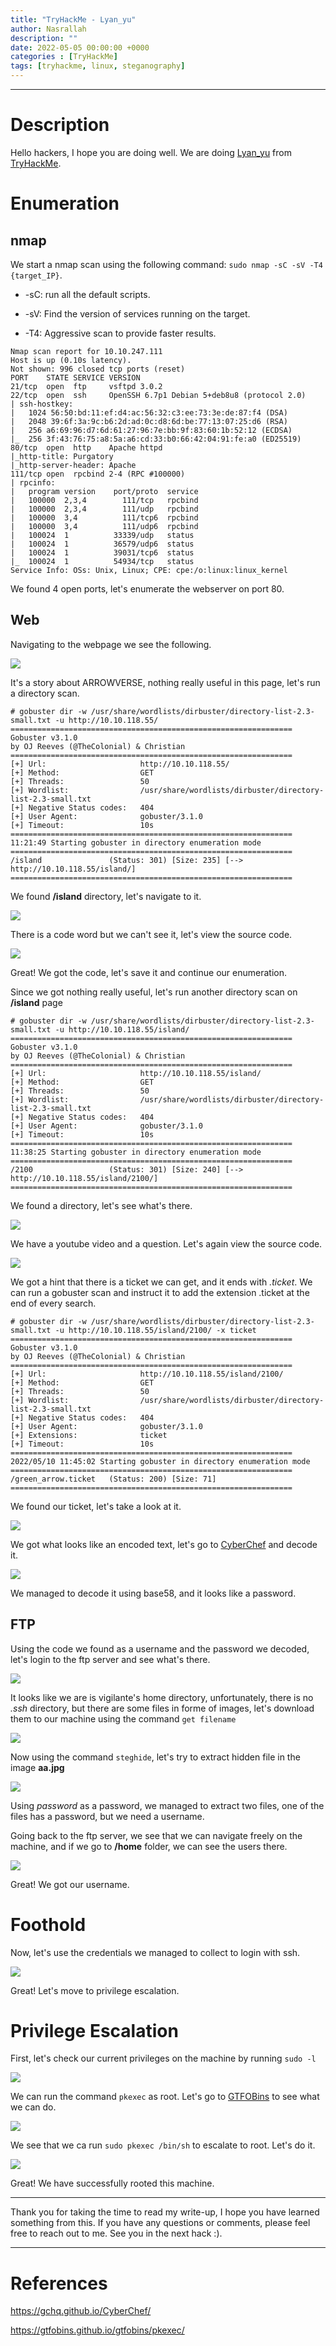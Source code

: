 ```yaml
---
title: "TryHackMe - Lyan_yu"
author: Nasrallah
description: ""
date: 2022-05-05 00:00:00 +0000
categories : [TryHackMe]
tags: [tryhackme, linux, steganography]
---
```


<div align="center"> <script src="https://tryhackme.com/badge/367641"></script> </div>

---


# **Description**

Hello hackers, I hope you are doing well. We are doing [Lyan_yu](https://tryhackme.com/room/lianyu) from [TryHackMe](https://tryhackme.com).

# **Enumeration**

## nmap

We start a nmap scan using the following command: `sudo nmap -sC -sV -T4 {target_IP}`.

- -sC: run all the default scripts.

- -sV: Find the version of services running on the target.

- -T4: Aggressive scan to provide faster results.

```terminal
Nmap scan report for 10.10.247.111
Host is up (0.10s latency).
Not shown: 996 closed tcp ports (reset)
PORT    STATE SERVICE VERSION
21/tcp  open  ftp     vsftpd 3.0.2
22/tcp  open  ssh     OpenSSH 6.7p1 Debian 5+deb8u8 (protocol 2.0)
| ssh-hostkey: 
|   1024 56:50:bd:11:ef:d4:ac:56:32:c3:ee:73:3e:de:87:f4 (DSA)
|   2048 39:6f:3a:9c:b6:2d:ad:0c:d8:6d:be:77:13:07:25:d6 (RSA)
|   256 a6:69:96:d7:6d:61:27:96:7e:bb:9f:83:60:1b:52:12 (ECDSA)
|_  256 3f:43:76:75:a8:5a:a6:cd:33:b0:66:42:04:91:fe:a0 (ED25519)
80/tcp  open  http    Apache httpd
|_http-title: Purgatory
|_http-server-header: Apache
111/tcp open  rpcbind 2-4 (RPC #100000)
| rpcinfo: 
|   program version    port/proto  service
|   100000  2,3,4        111/tcp   rpcbind
|   100000  2,3,4        111/udp   rpcbind
|   100000  3,4          111/tcp6  rpcbind
|   100000  3,4          111/udp6  rpcbind
|   100024  1          33339/udp   status
|   100024  1          36579/udp6  status
|   100024  1          39031/tcp6  status
|_  100024  1          54934/tcp   status
Service Info: OSs: Unix, Linux; CPE: cpe:/o:linux:linux_kernel
```

We found 4 open ports, let's enumerate the webserver on port 80.

## Web

Navigating to the webpage we see the following.

![](/assets/img/tryhackme/lyanyu/1.png)

It's a story about ARROWVERSE, nothing really useful in this page, let's run a directory scan.

```terminal
# gobuster dir -w /usr/share/wordlists/dirbuster/directory-list-2.3-small.txt -u http://10.10.118.55/
===============================================================
Gobuster v3.1.0
by OJ Reeves (@TheColonial) & Christian
===============================================================
[+] Url:                     http://10.10.118.55/
[+] Method:                  GET
[+] Threads:                 50
[+] Wordlist:                /usr/share/wordlists/dirbuster/directory-list-2.3-small.txt
[+] Negative Status codes:   404
[+] User Agent:              gobuster/3.1.0
[+] Timeout:                 10s
===============================================================
11:21:49 Starting gobuster in directory enumeration mode
===============================================================
/island               (Status: 301) [Size: 235] [--> http://10.10.118.55/island/]
===============================================================
```

We found **/island** directory, let's navigate to it.

![](/assets/img/tryhackme/lyanyu/2.png)

There is a code word but we can't see it, let's view the source code.

![](/assets/img/tryhackme/lyanyu/3.png)

Great! We got the code, let's save it and continue our enumeration.

Since we got nothing really useful, let's run another directory scan on **/island** page


```Terminal
# gobuster dir -w /usr/share/wordlists/dirbuster/directory-list-2.3-small.txt -u http://10.10.118.55/island/
===============================================================
Gobuster v3.1.0
by OJ Reeves (@TheColonial) & Christian
===============================================================
[+] Url:                     http://10.10.118.55/island/
[+] Method:                  GET
[+] Threads:                 50
[+] Wordlist:                /usr/share/wordlists/dirbuster/directory-list-2.3-small.txt
[+] Negative Status codes:   404
[+] User Agent:              gobuster/3.1.0
[+] Timeout:                 10s
===============================================================
11:38:25 Starting gobuster in directory enumeration mode
===============================================================
/2100                 (Status: 301) [Size: 240] [--> http://10.10.118.55/island/2100/]
===============================================================
```

We found a directory, let's see what's there.

![](/assets/img/tryhackme/lyanyu/4.png)

We have a youtube video and a question. Let's again view the source code.

![](/assets/img/tryhackme/lyanyu/5.png)

We got a hint that there is a ticket we can get, and it ends with *.ticket*. We can run a gobuster scan and instruct it to add the extension .ticket at the end of every search.


```Terminal
# gobuster dir -w /usr/share/wordlists/dirbuster/directory-list-2.3-small.txt -u http://10.10.118.55/island/2100/ -x ticket
===============================================================
Gobuster v3.1.0
by OJ Reeves (@TheColonial) & Christian
===============================================================
[+] Url:                     http://10.10.118.55/island/2100/
[+] Method:                  GET
[+] Threads:                 50
[+] Wordlist:                /usr/share/wordlists/dirbuster/directory-list-2.3-small.txt
[+] Negative Status codes:   404
[+] User Agent:              gobuster/3.1.0
[+] Extensions:              ticket
[+] Timeout:                 10s
===============================================================
2022/05/10 11:45:02 Starting gobuster in directory enumeration mode
===============================================================
/green_arrow.ticket   (Status: 200) [Size: 71]
===============================================================
```

We found our ticket, let's take a look at it.

![](/assets/img/tryhackme/lyanyu/6.png)

We got what looks like an encoded text, let's go to [CyberChef](https://gchq.github.io/CyberChef/) and decode it.

![](/assets/img/tryhackme/lyanyu/7.png)

We managed to decode it using base58, and it looks like a password.

## FTP

Using the code we found as a username and the password we decoded, let's login to the ftp server and see what's there.

![](/assets/img/tryhackme/lyanyu/8.png)

It looks like we are is vigilante's home directory, unfortunately, there is no *.ssh* directory, but there are some files in forme of images, let's download them to our machine using the command `get filename`

![](/assets/img/tryhackme/lyanyu/9.png)

Now using the command `steghide`, let's try to extract hidden file in the image **aa.jpg**

![](/assets/img/tryhackme/lyanyu/10.png)

Using *password* as a password, we managed to extract two files, one of the files has a password, but we need a username.

Going back to the ftp server, we see that we can navigate freely on the machine, and if we go to **/home** folder, we can see the users there.

![](/assets/img/tryhackme/lyanyu/11.png)

Great! We got our username.


# **Foothold**

Now, let's use the credentials we managed to collect to login with ssh.

![](/assets/img/tryhackme/lyanyu/12.png)

Great! Let's move to privilege escalation.


# **Privilege Escalation**

First, let's check our current privileges on the machine by running `sudo -l`

![](/assets/img/tryhackme/lyanyu/13.png)

We can run the command `pkexec` as root. Let's go to [GTFOBins](https://gtfobins.github.io/gtfobins/pkexec/) to see what we can do.

![](/assets/img/tryhackme/lyanyu/15.png)

We see that we ca run `sudo pkexec /bin/sh` to escalate to root. Let's do it.

![](/assets/img/tryhackme/lyanyu/14.png)

Great! We have successfully rooted this machine.

---


Thank you for taking the time to read my write-up, I hope you have learned something from this. If you have any questions or comments, please feel free to reach out to me. See you in the next hack :).

---

# References

https://gchq.github.io/CyberChef/

https://gtfobins.github.io/gtfobins/pkexec/